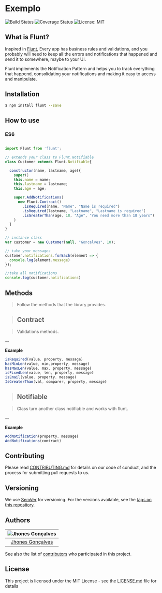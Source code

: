 # Exemplo

[![Build Status](https://travis-ci.com/jhonesgoncal/flunt.svg?branch=master)](https://travis-ci.com/jhonesgoncal/flunt) [![Coverage Status](https://coveralls.io/repos/github/jhonesgoncal/flunt/badge.svg?branch=master)](https://coveralls.io/github/jhonesgoncal/flunt?branch=master) [![License: MIT](https://img.shields.io/badge/License-MIT-yellow.svg)](https://opensource.org/licenses/MIT)


## What is Flunt?
Inspired in [Flunt](https://github.com/andrebaltieri/flunt), Every app has business rules and validations, and you probably will need to keep all the errors and notifications that happened and send it to somewhere, maybe to your UI.

Flunt implements the Notification Pattern and helps you to track everything that happend, consolidating your notifications and making it easy to access and manipulate.

## Installation

```sh
$ npm install flunt --save
```

## How to use

### ES6

```js

import Flunt from 'flunt';

// extends your class to Flunt.Notifiable
class Customer extends Flunt.Notifiable{

  constructor(name, lastname, age){
    super()
    this.name = name;
    this.lastname = lastname;
    this.age = age;

    super.AddNotifications(
      new Flunt.Contract()
        .isRequired(name, "Name", "Name is required")
        .isRequired(lastname, "Lastname", "Lastname is required")
        .isGreaterThan(age, 18, "Age", "You need more than 18 years")
    )
  }
}

// instance class
var customer = new Customer(null, "Goncalves", 10);

// take your messages
customer.notifications.forEach(element => {
  console.log(element.message)
});

//take all notifications
console.log(customer.notifications)
```

## Methods

> Follow the methods that the library provides.

> ## Contract

> Validations methods.

--

**Example**

```js
isRequired(value, property, message)
hasMinLen(value, min,property, message)
hasMaxLen(value, max, property, message)
isFixedLen(value, len, property, message)
isEmail(value, property, message)
IsGreaterThan(val, comparer, property, message)
```

> ## Notifiable

> Class turn another class notifiable and works with flunt.

--

**Example**

```js
AddNotification(property, message)
AddNotifications(contract)
```

## Contributing

Please read [CONTRIBUTING.md](https://gist.github.com/PurpleBooth/b24679402957c63ec426) for details on our code of conduct, and the process for submitting pull requests to us.

## Versioning

We use [SemVer](http://semver.org/) for versioning. For the versions available, see the [tags on this repository](https://github.com/your/project/tags).

## Authors

| ![Jhones Gonçalves](https://avatars2.githubusercontent.com/u/23177787?s=400&u=21bdafe4c1b9da7c42b78d7269df068771299f0b&v=4)|
|:---------------------:|
|  [Jhones Gonçalves](https://github.com/jhonesgoncal/)   |

See also the list of [contributors](https://github.com/jhonesgoncal/flunt/contributors) who participated in this project.

## License

This project is licensed under the MIT License - see the [LICENSE.md](LICENSE.md) file for details
